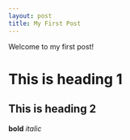 ```yaml
---
layout: post
title: My First Post
---
```


Welcome to my first post!  

# This is heading 1

## This is heading 2

**bold** *italic*